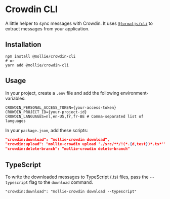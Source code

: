 # Crowdin CLI

A little helper to sync messages with Crowdin. It uses [`@formatjs/cli`](https://formatjs.io/docs/tooling/cli/) to extract messages from your application.

## Installation

```shell
npm install @mollie/crowdin-cli
# or
yarn add @mollie/crowdin-cli
```

## Usage

In your project, create a `.env` file and add the following environment-variables:

```shell
CROWDIN_PERSONAL_ACCESS_TOKEN={your-access-token}
CROWDIN_PROJECT_ID={your-project-id}
CROWDIN_LANGUAGES=nl,en-US,fr,fr-BE # Comma-separated list of languages
```

In your `package.json`, add these scripts:

```json
"crowdin:download": "mollie-crowdin download",
"crowdin:upload": "mollie-crowdin upload './src/**/!(*.{d,test})*.ts*'", // Adjust glob-pattern if necessary
"crowdin:delete-branch": "mollie-crowdin delete-branch"
```

## TypeScript

To write the downloaded messages to TypeScript (.ts) files, pass the `--typescript` flag to the `download` command.

```shell
"crowdin:download": "mollie-crowdin download --typescript"
```
